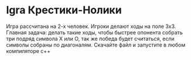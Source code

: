# Igra Крестики-Нолики
Игра рассчитана на 2-х человек. Игроки делают ходы на поле 3х3. Главная задача: делать такие ходы, чтобы быстрее опонента собрать три подряд символа X или O, так же победа будет считаться, если символы собраны по диагоналям.
Скачайте файл и запустите в любом компиляторе c++
